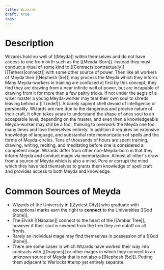 ```yaml
---
title: Wizards
draft: true
tags:
---
```

# Description
Wizards hold no well of [[Meyda]] within themselves and do not have access to one from birth such as the [[Meyda-Born]]. Instead they must conduct a ritual of some kind to [[Contracts|contractually]] [[Tethers|connect]] with some other source of power. Then like all workers of Meyda their [[Nephesh (5e)]] may process the Meyda which they inform. Many Meyda-workers in training are confused at first by this concept, they find they are drawing from a near infinite well of power, but are incapable of drawing from it for more than a few paltry tricks. If not under the aegis of a wiser master a young Meyda-worker may tear their own soul to shreds leaving behind a [[Tzedef]]. A barely sapient shell devoid of intelligence or personality. 
Wizards are rare due to the dangerous and precise nature of their craft. It often takes years to understand the shape of ones soul to an acceptable level, depending on the master, and even then a knowledgeable Meyda-worker may still be a fool, thinking to overwork the Meyda one too many times and lose themselves entirely. In addition it requires an extensive knowledge of language, and substantial rote memorization of spells and the forms of Meyda-circles. Tens of thousands of hours are spent training, drawing, writing, reciting, and meditating before one is considered a competent mage.
Wizards differ from other non-Meyda-born in that they inform Meyda and conduct magic via memorization. Almost all other's draw from a source of Meyda which is also a mind. Pure or corrupt the mind which they have tied themselves to grants them knowledge of spell craft and provides access to both Meyda and knowledge.
# Common Sources of Meyda
- Wizards of the University in [[Zyclest City]] who graduate with exceptional marks earn the right to **connect** to the Universities [[God Stone]]. 
- The Elvish [[Nabalan]] connect to the heart of the [[Ambar Tree]], however if their soul is severed from the tree they are cutoff on all fronts.
- Rarely an individual mage may find themselves in possession of a [[God Stone]].
- There are some cases in which Wizards have worked their way into contracts with [[Dragons]] or other mages in which they connect to an unknown source of Meyda that is not also a [[Nephesh (5e)]]. Putting them adjacent to Warlocks #temp yet entirely separate.